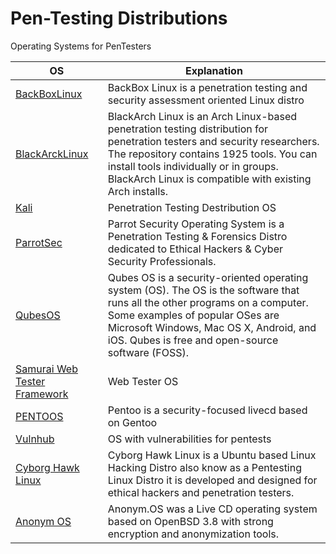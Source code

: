 # Pen-Testing Distributions
Operating Systems for PenTesters

| __OS__ | __Explanation__ | 
|-------------|------------|
| [BackBoxLinux](https://backbox.org/download)         |    BackBox Linux is a penetration testing and security assessment oriented Linux distro  | 
|    [BlackArckLinux](https://blackarch.org/index.html)      | BlackArch Linux is an Arch Linux-based penetration testing distribution for penetration testers and security researchers. The repository contains 1925 tools. You can install tools individually or in groups. BlackArch Linux is compatible with existing Arch installs. | 
| 		[Kali](https://www.kali.org/)  | Penetration Testing Destribution OS
| [ParrotSec](https://www.parrotsec.org/index.php)| Parrot Security Operating System is a Penetration Testing & Forensics Distro dedicated to Ethical Hackers & Cyber Security Professionals.|
|[QubesOS](https://www.qubes-os.org/)| Qubes OS is a security-oriented operating system (OS). The OS is the software that runs all the other programs on a computer. Some examples of popular OSes are Microsoft Windows, Mac OS X, Android, and iOS. Qubes is free and open-source software (FOSS).|
|[Samurai Web Tester Framework](http://www.samurai-wtf.org/)| Web Tester OS|
| [PENTOOS](http://www.pentoo.ch/)| Pentoo is a security-focused livecd based on Gentoo|
| [Vulnhub](https://www.vulnhub.com/)| OS with vulnerabilities for pentests|
|[Cyborg Hawk Linux](https://sourceforge.net/projects/cyborghawk1/files/latest/download) |Cyborg Hawk Linux is a Ubuntu based Linux Hacking Distro also know as a Pentesting Linux Distro it is developed and designed for ethical hackers and penetration testers. |
|[Anonym OS](https://sourceforge.net/projects/anonym-os/files/latest/download)|Anonym.OS was a Live CD operating system based on OpenBSD 3.8 with strong encryption and anonymization tools.|
